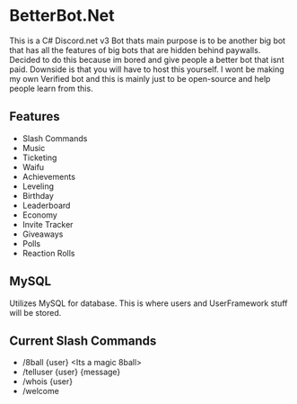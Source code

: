 
#  BetterBot.Net

This is a C# Discord.net v3 Bot thats main purpose is to be another big bot that has all the features of big bots that are hidden behind paywalls. Decided to do this because im bored and give people a better bot that isnt paid. Downside is that you will have to host this yourself. I wont be making my own Verified bot and this is mainly just to be open-source and help people learn from this.


## Features

* Slash Commands
* Music
* Ticketing
* Waifu
* Achievements
* Leveling
* Birthday
* Leaderboard
* Economy
* Invite Tracker
* Giveaways
* Polls
* Reaction Rolls


## MySQL
Utilizes MySQL for database.
This is where users and UserFramework stuff will be stored.

## Current Slash Commands

* /8ball {user} <Its a magic 8ball>
* /telluser {user} {message} <Have the bot msg a user in dms>
* /whois {user} <Gives you a brief description of user in Guild>
* /welcome <Simulates welcome message on you>
